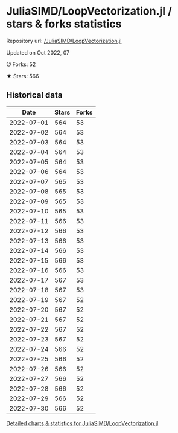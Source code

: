 # JuliaSIMD/LoopVectorization.jl / stars & forks statistics

Repository url: [/JuliaSIMD/LoopVectorization.jl](https://github.com/JuliaSIMD/LoopVectorization.jl)

Updated on Oct 2022, 07

☋ Forks: 52

★ Stars: 566

## Historical data
| Date | Stars | Forks |
|------|-------|-------|
| 2022-07-01 | 564 | 53 | 
| 2022-07-02 | 564 | 53 | 
| 2022-07-03 | 564 | 53 | 
| 2022-07-04 | 564 | 53 | 
| 2022-07-05 | 564 | 53 | 
| 2022-07-06 | 564 | 53 | 
| 2022-07-07 | 565 | 53 | 
| 2022-07-08 | 565 | 53 | 
| 2022-07-09 | 565 | 53 | 
| 2022-07-10 | 565 | 53 | 
| 2022-07-11 | 566 | 53 | 
| 2022-07-12 | 566 | 53 | 
| 2022-07-13 | 566 | 53 | 
| 2022-07-14 | 566 | 53 | 
| 2022-07-15 | 566 | 53 | 
| 2022-07-16 | 566 | 53 | 
| 2022-07-17 | 567 | 53 | 
| 2022-07-18 | 567 | 53 | 
| 2022-07-19 | 567 | 52 | 
| 2022-07-20 | 567 | 52 | 
| 2022-07-21 | 567 | 52 | 
| 2022-07-22 | 567 | 52 | 
| 2022-07-23 | 567 | 52 | 
| 2022-07-24 | 566 | 52 | 
| 2022-07-25 | 566 | 52 | 
| 2022-07-26 | 566 | 52 | 
| 2022-07-27 | 566 | 52 | 
| 2022-07-28 | 566 | 52 | 
| 2022-07-29 | 566 | 52 | 
| 2022-07-30 | 566 | 52 | 


[Detailed charts & statistics for JuliaSIMD/LoopVectorization.jl](https://reviewgithub.com/rep/JuliaSIMD/LoopVectorization.jl)
